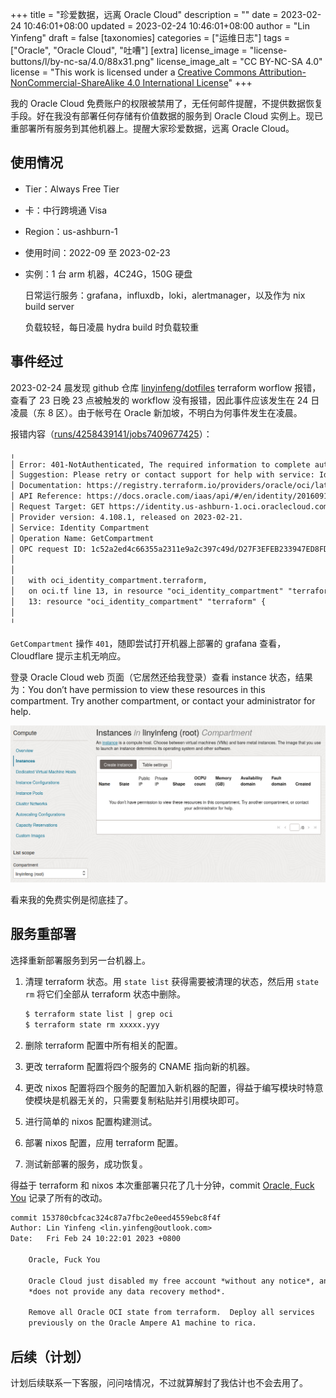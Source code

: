 +++
title = "珍爱数据，远离 Oracle Cloud"
description = ""
date = 2023-02-24 10:46:01+08:00
updated = 2023-02-24 10:46:01+08:00
author = "Lin Yinfeng"
draft = false
[taxonomies]
categories = ["运维日志"]
tags = ["Oracle", "Oracle Cloud", "吐嘈"]
[extra]
license_image = "license-buttons/l/by-nc-sa/4.0/88x31.png"
license_image_alt = "CC BY-NC-SA 4.0"
license = "This work is licensed under a [Creative Commons Attribution-NonCommercial-ShareAlike 4.0 International License](http://creativecommons.org/licenses/by-nc-sa/4.0/)"
+++

我的 Oracle Cloud 免费账户的权限被禁用了，无任何邮件提醒，不提供数据恢复手段。好在我没有部署任何存储有价值数据的服务到 Oracle Cloud 实例上。现已重部署所有服务到其他机器上。提醒大家珍爱数据，远离 Oracle Cloud。

<!-- more -->

## 使用情况

- Tier：Always Free Tier
- 卡：中行跨境通 Visa
- Region：us-ashburn-1
- 使用时间：2022-09 至 2023-02-23
- 实例：1 台 arm 机器，4C24G，150G 硬盘

  日常运行服务：grafana，influxdb，loki，alertmanager，以及作为 nix build server

  负载较轻，每日凌晨 hydra build 时负载较重

## 事件经过

2023-02-24 晨发现 github 仓库 [linyinfeng/dotfiles](https://github.com/linyinfeng/dotfiles) terraform worflow 报错，查看了 23 日晚 23 点被触发的 workflow 没有报错，因此事件应该发生在 24 日凌晨（东 8 区）。由于帐号在 Oracle 新加坡，不明白为何事件发生在凌晨。

报错内容（[runs/4258439141/jobs7409677425](https://github.com/linyinfeng/dotfiles/actions/runs/4258439141/jobs/7409677425)）：

```txt
╷
│ Error: 401-NotAuthenticated, The required information to complete authentication was not provided or was incorrect.
│ Suggestion: Please retry or contact support for help with service: Identity Compartment
│ Documentation: https://registry.terraform.io/providers/oracle/oci/latest/docs/resources/identity_compartment
│ API Reference: https://docs.oracle.com/iaas/api/#/en/identity/20160918/Compartment/GetCompartment
│ Request Target: GET https://identity.us-ashburn-1.oci.oraclecloud.com/20160918/compartments/ocid1.compartment.oc1..aaaaaaaaikp5stvcw3ynsrbxkermuo4uz7atqo2nmmkn6mh4gnmc3ouokssa
│ Provider version: 4.108.1, released on 2023-02-21.
│ Service: Identity Compartment
│ Operation Name: GetCompartment
│ OPC request ID: 1c52a2ed4c66355a2311e9a2c397c49d/D27F3EFEB233947ED8FDBBDB2776B59E/B75CC5B022B3B7A000DEFF6347E1ABC1
│
│
│   with oci_identity_compartment.terraform,
│   on oci.tf line 13, in resource "oci_identity_compartment" "terraform":
│   13: resource "oci_identity_compartment" "terraform" {
│
╵
```

`GetCompartment` 操作 `401`，随即尝试打开机器上部署的 grafana 查看，Cloudflare 提示主机无响应。

登录 Oracle Cloud web 页面（它居然还给我登录）查看 instance 状态，结果为：You don’t have permission to view these resources in this compartment. Try another compartment, or contact your administrator for help.

![Instances page says: You don’t have permission to view these resources in this compartment. Try another compartment, or contact your administrator for help.](instances-page.png)

看来我的免费实例是彻底挂了。

## 服务重部署

选择重新部署服务到另一台机器上。

1. 清理 terraform 状态。用 `state list` 获得需要被清理的状态，然后用 `state rm` 将它们全部从 terraform 状态中删除。

   ```txt
   $ terraform state list | grep oci
   $ terraform state rm xxxxx.yyy
   ```

2. 删除 terraform 配置中所有相关的配置。
3. 更改 terraform 配置将四个服务的 CNAME 指向新的机器。
4. 更改 nixos 配置将四个服务的配置加入新机器的配置，得益于编写模块时特意使模块是机器无关的，只需要复制粘贴并引用模块即可。
5. 进行简单的 nixos 配置构建测试。
6. 部署 nixos 配置，应用 terraform 配置。
7. 测试新部署的服务，成功恢复。

得益于 terraform 和 nixos 本次重部署只花了几十分钟，commit [Oracle, Fuck You](https://github.com/linyinfeng/dotfiles/commit/153780cbfcac324c87a7fbc2e0eed4559ebc8f4f) 记录了所有的改动。

```txt
commit 153780cbfcac324c87a7fbc2e0eed4559ebc8f4f
Author: Lin Yinfeng <lin.yinfeng@outlook.com>
Date:   Fri Feb 24 10:22:01 2023 +0800

    Oracle, Fuck You

    Oracle Cloud just disabled my free account *without any notice*, and
    *does not provide any data recovery method*.

    Remove all Oracle OCI state from terraform.  Deploy all services
    previously on the Oracle Ampere A1 machine to rica.
```

## 后续（计划）

计划后续联系一下客服，问问啥情况，不过就算解封了我估计也不会去用了。
